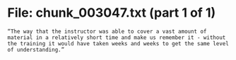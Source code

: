 ﻿# File: chunk_003047.txt (part 1 of 1)
```
“The way that the instructor was able to cover a vast amount of material in a relatively short time and make us remember it - without the training it would have taken weeks and weeks to get the same level of understanding.”
```

